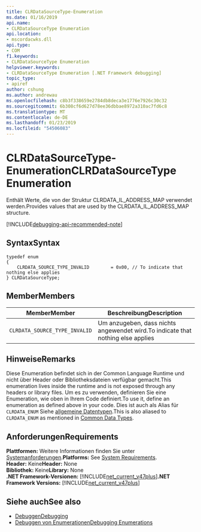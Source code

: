 ```yaml
---
title: CLRDataSourceType-Enumeration
ms.date: 01/16/2019
api.name:
- CLRDataSourceType Enumeration
api.location:
- mscordacwks.dll
api.type:
- COM
f1.keywords:
- CLRDataSourceType Enumeration
helpviewer.keywords:
- CLRDataSourceType Enumeration [.NET Framework debugging]
topic_type:
- apiref
author: cshung
ms.author: andrewau
ms.openlocfilehash: c8b3f338659e2784db8deca3e1776e7926c30c32
ms.sourcegitcommit: 6b308cf6d627d78ee36dbbae8972a310ac7fd6c8
ms.translationtype: MT
ms.contentlocale: de-DE
ms.lasthandoff: 01/23/2019
ms.locfileid: "54506083"
---
```

# <a name="clrdatasourcetype-enumeration"></a><span data-ttu-id="84817-102">CLRDataSourceType-Enumeration</span><span class="sxs-lookup"><span data-stu-id="84817-102">CLRDataSourceType Enumeration</span></span>

<span data-ttu-id="84817-103">Enthält Werte, die von der Struktur CLRDATA_IL_ADDRESS_MAP verwendet werden.</span><span class="sxs-lookup"><span data-stu-id="84817-103">Provides values that are used by the CLRDATA_IL_ADDRESS_MAP structure.</span></span>

[!INCLUDE[debugging-api-recommended-note](../../../../includes/debugging-api-recommended-note.md)]

## <a name="syntax"></a><span data-ttu-id="84817-104">Syntax</span><span class="sxs-lookup"><span data-stu-id="84817-104">Syntax</span></span>

```
typedef enum
{
    CLRDATA_SOURCE_TYPE_INVALID        = 0x00, // To indicate that nothing else applies
} CLRDataSourceType;
```

## <a name="members"></a><span data-ttu-id="84817-105">Member</span><span class="sxs-lookup"><span data-stu-id="84817-105">Members</span></span>

| <span data-ttu-id="84817-106">Member</span><span class="sxs-lookup"><span data-stu-id="84817-106">Member</span></span>                        | <span data-ttu-id="84817-107">Beschreibung</span><span class="sxs-lookup"><span data-stu-id="84817-107">Description</span></span>                           |
| ----------------------------- | ------------------------------------- |
| `CLRDATA_SOURCE_TYPE_INVALID` | <span data-ttu-id="84817-108">Um anzugeben, dass nichts angewendet wird.</span><span class="sxs-lookup"><span data-stu-id="84817-108">To indicate that nothing else applies</span></span> |

## <a name="remarks"></a><span data-ttu-id="84817-109">Hinweise</span><span class="sxs-lookup"><span data-stu-id="84817-109">Remarks</span></span>

<span data-ttu-id="84817-110">Diese Enumeration befindet sich in der Common Language Runtime und nicht über Header oder Bibliotheksdateien verfügbar gemacht.</span><span class="sxs-lookup"><span data-stu-id="84817-110">This enumeration lives inside the runtime and is not exposed through any headers or library files.</span></span> <span data-ttu-id="84817-111">Um es zu verwenden, definieren Sie eine Enumeration, wie oben in Ihrem Code definiert.</span><span class="sxs-lookup"><span data-stu-id="84817-111">To use it, define an enumeration as defined above in your code.</span></span> <span data-ttu-id="84817-112">Dies ist auch als Alias für `CLRDATA_ENUM` Siehe [allgemeine Datentypen](../../../../docs/framework/unmanaged-api/common-data-types-unmanaged-api-reference.md).</span><span class="sxs-lookup"><span data-stu-id="84817-112">This is also aliased to `CLRDATA_ENUM` as mentioned in [Common Data Types](../../../../docs/framework/unmanaged-api/common-data-types-unmanaged-api-reference.md).</span></span>

## <a name="requirements"></a><span data-ttu-id="84817-113">Anforderungen</span><span class="sxs-lookup"><span data-stu-id="84817-113">Requirements</span></span>

<span data-ttu-id="84817-114">**Plattformen:** Weitere Informationen finden Sie unter [Systemanforderungen](../../../../docs/framework/get-started/system-requirements.md).</span><span class="sxs-lookup"><span data-stu-id="84817-114">**Platforms:** See [System Requirements](../../../../docs/framework/get-started/system-requirements.md).</span></span>  
<span data-ttu-id="84817-115">**Header:** Keine</span><span class="sxs-lookup"><span data-stu-id="84817-115">**Header:** None</span></span>  
<span data-ttu-id="84817-116">**Bibliothek:** Keine</span><span class="sxs-lookup"><span data-stu-id="84817-116">**Library:** None</span></span>  
<span data-ttu-id="84817-117">**.NET Framework-Versionen:** [!INCLUDE[net_current_v47plus](../../../../includes/net-current-v47plus.md)]</span><span class="sxs-lookup"><span data-stu-id="84817-117">**.NET Framework Versions:** [!INCLUDE[net_current_v47plus](../../../../includes/net-current-v47plus.md)]</span></span>  

## <a name="see-also"></a><span data-ttu-id="84817-118">Siehe auch</span><span class="sxs-lookup"><span data-stu-id="84817-118">See also</span></span>

- [<span data-ttu-id="84817-119">Debuggen</span><span class="sxs-lookup"><span data-stu-id="84817-119">Debugging</span></span>](../../../../docs/framework/unmanaged-api/debugging/index.md)
- [<span data-ttu-id="84817-120">Debuggen von Enumerationen</span><span class="sxs-lookup"><span data-stu-id="84817-120">Debugging Enumerations</span></span>](../../../../docs/framework/unmanaged-api/debugging/debugging-enumerations.md)

